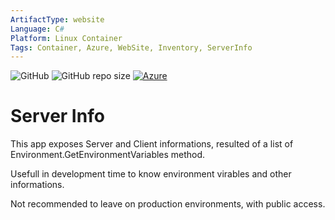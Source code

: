 ```yaml
---
ArtifactType: website
Language: C#
Platform: Linux Container
Tags: Container, Azure, WebSite, Inventory, ServerInfo
---
```


![GitHub](https://img.shields.io/github/license/microsoft/server-info-container) ![GitHub repo size](https://img.shields.io/github/repo-size/microsoft/server-info-container) [![Azure](https://badgen.net/badge/icon/azure?icon=azure&label)](https://azure.microsoft.com)

# Server Info
This app exposes Server and Client informations, resulted of a list of Environment.GetEnvironmentVariables method.

Usefull in development time to know environment virables and other informations.


Not recommended to leave on production environments, with public access.

